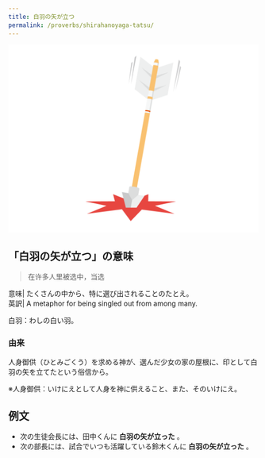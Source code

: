 ```yaml
---
title: 白羽の矢が立つ
permalink: /proverbs/shirahanoyaga-tatsu/
---
```


![](/assets/images/proverbs/shirahanoyagatatsu-1024x768.png)

## 「白羽の矢が立つ」の意味

> 在许多人里被选中，当选

意味| たくさんの中から、特に選び出されることのたとえ。  
英訳| A metaphor for being singled out from among many.  

白羽：わしの白い羽。

### 由来

人身御供（ひとみごくう）を求める神が、選んだ少女の家の屋根に、印として白羽の矢を立てたという俗信から。

※人身御供：いけにえとして人身を神に供えること、また、そのいけにえ。

## 例文

- 次の生徒会長には、田中くんに **白羽の矢が立った** 。
- 次の部長には、試合でいつも活躍している鈴木くんに **白羽の矢が立った** 。
